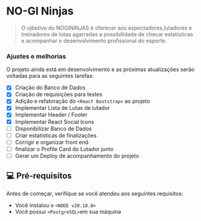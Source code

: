 # NO-GI Ninjas

> O ojbetivo do NOGININJAS é oferecer aos espectadores,lutadores e treinadores de lutas agarradas a possibilidade de checar estatisticas e acompanhar o desenvolvimento profissional do esporte.

### Ajustes e melhorias

O projeto ainda está em desenvolvimento e as próximas atualizações serão voltadas para as seguintes tarefas:

- [x] Criação do Banco de Dados
- [x] Criação de requisições para testes
- [x] Adição e refatoração do `<React Bootstrap>` ao projeto
- [x] Implementar Lista de Lutas de lutador
- [x] Implementar Header / Footer
- [x] Implementar React Social Icons
- [ ] Disponibilizar Banco de Dados
- [ ] Criar estatisticas de finalizações
- [ ] Corrigir e organizar front end
- [ ] finalizar o Profile Card do Lutador junto
- [ ] Gerar um Deploy de acompanhamento do projeto

## 💻 Pré-requisitos

Antes de começar, verifique se você atendeu aos seguintes requisitos:

- Você instalou o `<NODE v20.18.0>`
- Você possui `<PostgreSQL>`em sua máquina
